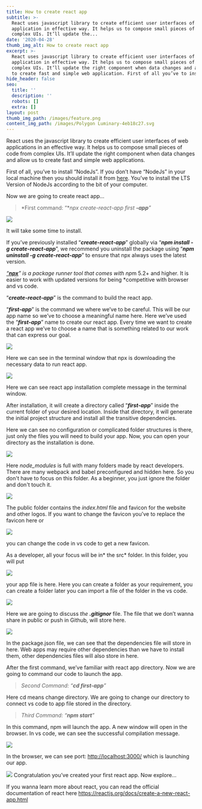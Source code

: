 ```yaml
---
title: How to create react app
subtitle: >-
  React uses javascript library to create efficient user interfaces of web
  application in effective way. It helps us to compose small pieces of code from
  complex UIs. It’ll update the...
date: '2020-04-28'
thumb_img_alt: How to create react app
excerpt: >-
  React uses javascript library to create efficient user interfaces of web
  application in effective way. It helps us to compose small pieces of code from
  complex UIs. It’ll update the right component when data changes and allow us
  to create fast and simple web application. First of all you’ve to install...
hide_header: false
seo:
  title: ''
  description: ''
  robots: []
  extra: []
layout: post
thumb_img_path: /images/feature.png
content_img_path: /images/Polygon Luminary-4eb18c27.svg
---
```

React uses the javascript library to create efficient user interfaces of web applications in an effective way. It helps us to compose small pieces of code from complex UIs. It’ll update the right component when data changes and allow us to create fast and simple web applications.

First of all, you’ve to install “NodeJs”. If you don’t have “NodeJs” in your local machine then you should install it from [here](https://nodejs.org/en/download). You’ve to install the LTS Version of NodeJs according to the bit of your computer.

Now we are going to create react app…

> \*First command: “\**npx create-react-app first **-app**”*

![](/images/1-838f4c4b.png)

It will take some time to install.

If you’ve previously installed “***create-react-app***” globally via “***npm install -g create-react-app***”, we recommend you uninstall the package using “***npm uninstall -g create-react-app***” to ensure that npx always uses the latest version.

[*“**npx***](https://medium.com/@maybekatz/introducing-npx-an-npm-package-runner-55f7d4bd282b)*” is a package runner tool that comes with np*m 5.2+ and higher. It is easier to work with updated versions for being \*competitive with browser and vs code.

“***create-react-app***” is the command to build the react app.

“***first-app***” is the command we where we’ve to be careful. This will be our app name so we’ve to choose a meaningful name here. Here we’ve used the “***first-app***” name to create our react app. Every time we want to create a react app we’ve to choose a name that is something related to our work that can express our goal.

![](/images/2-8ad36a08.png)

Here we can see in the terminal window that npx is downloading the necessary data to run react app.

![](/images/3-59524b2e.png)

Here we can see react app installation complete message in the terminal window.

After installation, it will create a directory called “***first-app***” inside the current folder of your desired location.
Inside that directory, it will generate the initial project structure and install all the transitive dependencies.

Here we can see no configuration or complicated folder structures is there, just only the files you will need to build your app.
Now, you can open your directory as the installation is done.

![](/images/4-9eb15382.png)

Here *node_modules* is full with many folders made by react developers. There are many webpack and babel preconfigured and hidden here. So you don't have to focus on this folder. As a beginner, you just ignore the folder and don't touch it.

![](/images/5-6ed61514.png)

The public folder contains the *index.html* file and favicon for the website and other logos. If you want to change the favicon you’ve to replace the favicon here or

![](/images/6.png)

you can change the code in vs code to get a new favicon.

As a developer, all your focus will be in\* the src\* folder. In this folder, you will put

![](/images/7.png)

your app file is here. Here you can create a folder as your requirement, you can create a folder later you can import a file of the folder in the vs code.

![](/images/8-39a13188.png)

Here we are going to discuss *the **.gitignor*** file. The file that we don’t wanna share in public or push in Github, will store here.

![](/images/9.png)



In the package.json file, we can see that the dependencies file will store in here. Web apps may require other dependencies than we have to install them, other dependencies files will also store in here.



After the first command, we’ve familiar with react app directory. Now we are going to command our code to launch the app.

> *Second Command: “**cd first-app**”*

Here cd means change directory. We are going to change our directory to connect vs code to app file stored in the directory.



> *Third Command: “**npm start**”*

In this command, npm will launch the app. A new window will open in the browser. In vs code, we can see the successful compilation message.

![](/images/10.png)

In the browser, we can see port: <http://localhost:3000/> which is launching our app.

![](/images/11.png)
Congratulation you’ve created your first react app. Now explore...


If you wanna learn more about react, you can read the official documentation of react here https://reactjs.org/docs/create-a-new-react-app.html
